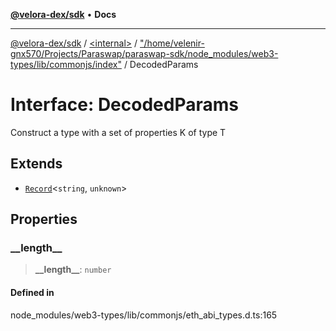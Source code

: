 [**@velora-dex/sdk**](../../../../README.md) • **Docs**

***

[@velora-dex/sdk](../../../../globals.md) / [\<internal\>](../../../README.md) / ["/home/velenir-gnx570/Projects/Paraswap/paraswap-sdk/node\_modules/web3-types/lib/commonjs/index"](../README.md) / DecodedParams

# Interface: DecodedParams

Construct a type with a set of properties K of type T

## Extends

- [`Record`](../../../type-aliases/Record.md)\<`string`, `unknown`\>

## Properties

### \_\_length\_\_

> **\_\_length\_\_**: `number`

#### Defined in

node\_modules/web3-types/lib/commonjs/eth\_abi\_types.d.ts:165
